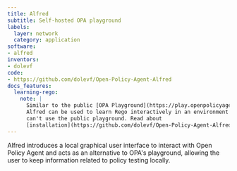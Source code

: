 ```yaml
---
title: Alfred
subtitle: Self-hosted OPA playground
labels:
  layer: network
  category: application
software:
- alfred
inventors:
- dolevf
code:
- https://github.com/dolevf/Open-Policy-Agent-Alfred
docs_features:
  learning-rego:
    note: |
      Similar to the public [OPA Playground](https://play.openpolicyagent.org/),
      Alfred can be used to learn Rego interactively in an environment that
      can't use the public playground. Read about
      [installation](https://github.com/dolevf/Open-Policy-Agent-Alfred#how-to-install).
---
```

Alfred introduces a local graphical user interface to interact with Open Policy Agent and acts as an alternative to OPA's playground, allowing the user to keep information related to policy testing locally.

